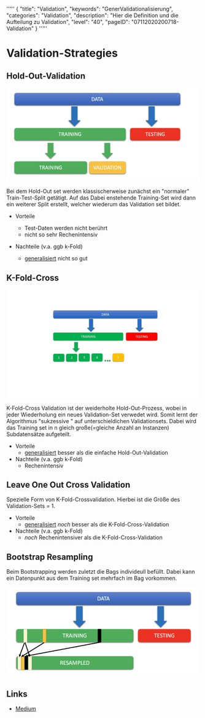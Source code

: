 '''''
{
"title": "Validation",
"keywords": "GenerValidationalisierung",
"categories": "Validation",
"description": "Hier die Definition und die Aufteilung zu Validation",
"level": "40",
"pageID": "07112020200718-Validation"
}
'''''

<h1>Validation-Strategies</h1>

## Hold-Out-Validation
![](imgs/2020-11-05-08-39-47.png)

Bei dem Hold-Out set werden klassischerweise zunächst ein "normaler" Train-Test-Split getätigt. Auf das Dabei enstehende Training-Set wird dann ein weiterer Split erstellt, welcher wiederum das Validation set bildet.

- Vorteile
  - Test-Daten werden nicht berührt
  - nicht so sehr Rechenintensiv
  
- Nachteile (v.a. ggb k-Fold)
  - [generalisiert](./002_Generalisierung.md) nicht so gut
  


## K-Fold-Cross
![Validation1](imgs/Validation2.gif)

K-Fold-Cross Validation ist der weiderholte Hold-Out-Prozess, wobei in jeder Wiederholung ein neues Validation-Set verwedet wird. Somit lernt der Algorithmus "sukzessive " auf unterschieldichen Validationsets. Dabei wird das Training set in n gleich große(=gleiche Anzahl an Instanzen) Subdatensätze aufgeteilt.




- Vorteile
   - [generalisiert](./002_Generalisierung.md) besser als die einfache Hold-Out-Validation
- Nachteile (v.a. ggb k-Fold)
  - Rechenintensiv

## Leave One Out Cross Validation
Spezielle Form von K-Fold-Crossvalidation. Hierbei ist die Größe des Validation-Sets = 1. 

- Vorteile
   - [generalisiert](./002_Generalisierung.md) *noch* besser als die K-Fold-Cross-Validation
- Nachteile (v.a. ggb k-Fold)
  - *noch* Rechenintensiver als die K-Fold-Cross-Validation

## Bootstrap Resampling
Beim Bootstrapping werden zuletzt die Bags individeull befüllt. Dabei kann ein Datenpunkt aus dem Training set mehrfach im Bag vorkommen. 

![](imgs/2020-11-05-08-54-51.png)
  



## Links
- [Medium](https://medium.com/x8-the-ai-community/use-of-cross-validation-in-machine-learning-f3b80ad813e6)
